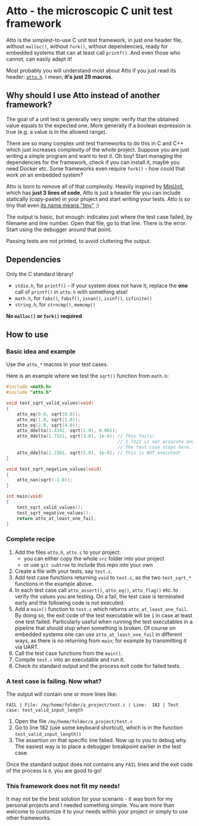Atto - the microscopic C unit test framework
===============================================================================

Atto is the simplest-to-use C unit test framework, in just one header file,
without `malloc()`, without `fork()`, without dependencies, ready for
embedded systems that can at least call `printf()`. And even those who cannot,
can easily adapt it!

Most probably you will understand most about Atto if you just read its
header: [`atto.h`](src/atto.h). I mean, **it's just 29 macros**.



Why should I use Atto instead of another framework?
-------------------------------------------------------

The goal of a unit test is generally very simple: verify that the obtained
value equals to the expected one. More generally if a boolean expression is
true (e.g. a value is in the allowed range).

There are so many complex unit test frameworks to do this in C and C++
which just increases complexity of the whole project. Suppose you are just
writing a simple program and want to test it. Oh boy! Start managing the
dependencies for the framework, check if you can install it, maybe you need
Docker etc. Some frameworks even require `fork()` - how could that work on
an embedded system?

Atto is born to remove all of that complexity. Heavily inspired by
[MinUnit](http://www.jera.com/techinfo/jtns/jtn002.html), which has **just 3
lines of code**, Atto is just a header file you can include statically
(copy-paste) in your project and start writing your tests. Atto is so tiny that
even [its name means "tiny"](https://en.wikipedia.org/wiki/Atto-) ;)

The output is basic, but enough: indicates just where the test case failed, by
filename and line number. Open that file, go to that line. There is the error.
Start using the debugger around that point.

Passing tests are not printed, to avoid cluttering the output.



Dependencies
----------------------------------------

Only the C standard library!

- `stdio.h`, for `printf()` - if your system does not have it, replace the
  **one** call of `printf()` in `atto.h` with something else!
- `math.h`, for `fabs()`, `fabsf()`, `isnan()`, `isinf()`, `isfinite()`
- `string.h`, for `strncmp()`, `memcmp()`

**No `malloc()` or `fork()` required**



How to use
----------------------------------------

### Basic idea and example

Use the `atto_*` macros in your test cases.

Here is an example where we test the `sqrt()` function from `math.h`:

```c
#include <math.h>
#include "atto.h"

void test_sqrt_valid_values(void)
{
    atto_eq(0.0, sqrt(0.0));
    atto_eq(1.0, sqrt(1.0));
    atto_eq(2.0, sqrt(4.0));
    atto_ddelta(1.4142, sqrt(2.0), 0.001);
    atto_ddelta(1.7321, sqrt(3.0), 1e-8); // This fails!
                                          // 1.7321 is not accurate enough
                                          // The test case stops here.
    atto_ddelta(2.2361, sqrt(5.0), 1e-8); // This is NOT executed!
}

void test_sqrt_negative_values(void)
{
    atto_nan(sqrt(-1.0));
}

int main(void)
{
    test_sqrt_valid_values();
    test_sqrt_negative_values();
    return atto_at_least_one_fail;
}
```


### Complete recipe

1. Add the files `atto.h`, `atto.c` to your project:
   - you can either copy the whole `src` folder into your project
   - or use `git subtree` to include this repo into your own
2. Create a file with your tests, say `test.c`.
3. Add test case functions returning `void` to `test.c`, as the two
  `test_sqrt_*` functions in the example above.
4. In each test case call `atto_assert()`, `atto_eq()`, `atto_flag()` etc.
   to verify the values you are testing. On a fail, the test case is terminated
   early and the following code is not executed.
5. Add a `main()` function to `test.c` which returns `atto_at_least_one_fail`.
   By doing so, the exit code of the test executable will be `1` in case at 
   least one test failed. Particularly useful when running the test executables
   in a pipeline that should stop when something is broken. Of course on 
   embedded systems one can use `atto_at_least_one_fail` in different ways, as
   there is no returning from `main`; for example by transmitting it via UART.
6. Call the test case functions from the `main()`.
7. Compile `test.c` into an executable and run it.
8. Check its standard output and the process exit code for failed tests.


### A test case is failing. Now what?

The output will contain one or more lines like:

```
FAIL | File: /my/home/folder/a_project/test.c | Line:  182 | Test case: test_valid_input_length
```

1. Open the file `/my/home/folder/a_project/test.c`
2. Go to line 182 (use some keyboard shortcut), which is in the function
   `test_valid_input_length()`
3. The assertion on that specific line failed. Now up to you to debug why.
   The easiest way is to place a debugger breakpoint earlier in the test case.
   
Once the standard output does not contains any `FAIL` lines and the exit code
of the process is `0`, you are good to go!


### This framework does not fit my needs!

It may not be the best solution for your scenario - it was born for my
personal projects and I needed something simple. You are more than welcome
to customize it to your needs within your project or simply
to use other frameworks.
